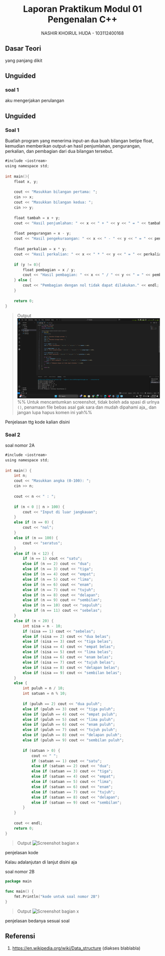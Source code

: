 # <h1 align="center">Laporan Praktikum Modul 01 <br>  Pengenalan C++</h1>
<p align="center">NASHIR KHOIRUL HUDA - 103112400168</p>

## Dasar Teori

yang panjang dikit

## Unguided

### soal 1

aku mengerjakan perulangan

## Unguided

### Soal 1

Buatlah program yang menerima input-an dua buah bilangan betipe float, kemudian memberikan output-an hasil penjumlahan, pengurangan, perkalian, dan pembagian dari dua bilangan tersebut.

```go
#include <iostream>
using namespace std;

int main(){
    float x, y;

    cout << "Masukkan bilangan pertama: ";
    cin >> x;
    cout << "Masukkan bilangan kedua: ";
    cin >> y;

    float tambah = x + y;
    cout << "Hasil penjumlahan: " << x << " + " << y << " = " << tambah << endl;

    float pengurangan = x - y;
    cout << "Hasil pengekuraangan: " << x << " - " << y << " = " << pengurangan << endl;

    float perkalian = x * y;
    cout << "Hasil perkalian: " << x << " * " << y << " = " << perkalian << endl;

    if (y != 0){
        float pembagian = x / y;
        cout << "Hasil pembagian: " << x << " / " << y << " = " << pembagian << endl;
    } else {
        cout << "Pembagian dengan nol tidak dapat dilakukan." << endl;
    }

    return 0;
}
```

> Output
> ![Screenshot bagian x](https://github.com/Nashiw/Laporan-Praktikum/blob/main/LAPRAK/jawaban%201.png)
> %% Untuk mencantumkan screenshot, tidak boleh ada spasi di urlnya `()`, penamaan file bebas asal gak sara dan mudah dipahami aja,, dan jangan lupa hapus komen ini yah%%

Penjelasan ttg kode kalian disini

### Soal 2

soal nomor 2A

```go
#include <iostream>
using namespace std;

int main() {
    int n;
    cout << "Masukkan angka (0-100): ";
    cin >> n;

    cout << n << " : ";

    if (n < 0 || n > 100) {
        cout << "Input di luar jangkauan";
    }
    else if (n == 0) {
        cout << "nol";
    }
    else if (n == 100) {
        cout << "seratus";
    }
    else if (n < 12) {
        if (n == 1) cout << "satu";
        else if (n == 2) cout << "dua";
        else if (n == 3) cout << "tiga";
        else if (n == 4) cout << "empat";
        else if (n == 5) cout << "lima";
        else if (n == 6) cout << "enam";
        else if (n == 7) cout << "tujuh";
        else if (n == 8) cout << "delapan";
        else if (n == 9) cout << "sembilan";
        else if (n == 10) cout << "sepuluh";
        else if (n == 11) cout << "sebelas";
    }
    else if (n < 20) {
        int sisa = n - 10;
        if (sisa == 1) cout << "sebelas";
        else if (sisa == 2) cout << "dua belas";
        else if (sisa == 3) cout << "tiga belas";
        else if (sisa == 4) cout << "empat belas";
        else if (sisa == 5) cout << "lima belas";
        else if (sisa == 6) cout << "enam belas";
        else if (sisa == 7) cout << "tujuh belas";
        else if (sisa == 8) cout << "delapan belas";
        else if (sisa == 9) cout << "sembilan belas";
    }
    else {
        int puluh = n / 10;
        int satuan = n % 10;

        if (puluh == 2) cout << "dua puluh";
        else if (puluh == 3) cout << "tiga puluh";
        else if (puluh == 4) cout << "empat puluh";
        else if (puluh == 5) cout << "lima puluh";
        else if (puluh == 6) cout << "enam puluh";
        else if (puluh == 7) cout << "tujuh puluh";
        else if (puluh == 8) cout << "delapan puluh";
        else if (puluh == 9) cout << "sembilan puluh";

        if (satuan > 0) {
            cout << " ";
            if (satuan == 1) cout << "satu";
            else if (satuan == 2) cout << "dua";
            else if (satuan == 3) cout << "tiga";
            else if (satuan == 4) cout << "empat";
            else if (satuan == 5) cout << "lima";
            else if (satuan == 6) cout << "enam";
            else if (satuan == 7) cout << "tujuh";
            else if (satuan == 8) cout << "delapan";
            else if (satuan == 9) cout << "sembilan";
        }
    }

    cout << endl;
    return 0;
}

```

> Output
> ![Screenshot bagian x](output/screenshot_soal2A.png)

penjelasan kode

Kalau adalanjutan di lanjut disini aja

soal nomor 2B

```go
package main

func main() {
	fmt.Println("kode untuk soal nomor 2B")
}
```

> Output
> ![Screenshot bagian x](output/screenshot_soal2B.png)

penjelasan bedanya sesuai soal

## Referensi

1. https://en.wikipedia.org/wiki/Data_structure (diakses blablabla)

